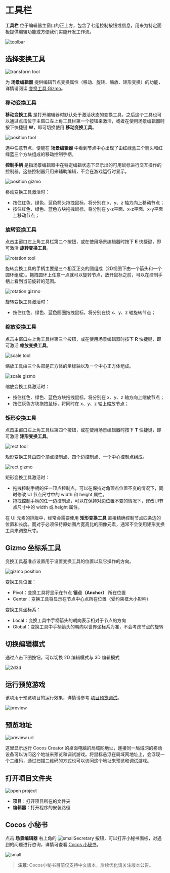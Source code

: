 # 工具栏

**工具栏** 位于编辑器主窗口的正上方，包含了七组控制按钮或信息，用来为特定面板提供编辑功能或方便我们实施开发工作流。

![toolbar](./toolbarEdit.png)

## 选择变换工具

![transform tool](./transform_tool.png)

为 **场景编辑器** 提供编辑节点变换属性（移动、旋转、缩放、矩形变换）的功能，详情请阅读 [变换工具 Gizmo](../editor/scene/transform-gizmo.md)。

### 移动变换工具

**移动变换工具** 是打开编辑器时默认处于激活状态的变换工具，之后这个工具也可以通过点击位于主窗口左上角工具栏第一个按钮来激活，或者在使用场景编辑器时按下快捷键 **W**，即可切换使用 **移动变换工具**。

![position tool](./position-tool.png)

选中任意节点，便能在 **场景编辑器** 中看到节点中心出现了由红绿蓝三个箭头和红绿蓝三个方块组成的移动控制手柄。

**控制手柄** 是指场景编辑器中在特定编辑状态下显示出的可用鼠标进行交互操作的控制器。这些控制器只用来辅助编辑，不会在游戏运行时显示。

![position gizmo](./position-gizmo.png)

移动变换工具激活时：
- 按住红色、绿色、蓝色箭头拖拽鼠标，将分别在 x、y、z 轴方向上移动节点；
- 按住红色、绿色、蓝色方块拖拽鼠标，将分别在 y-z平面、x-z平面、x-y平面上移动节点；

### 旋转变换工具

点击主窗口左上角工具栏第二个按钮，或在使用场景编辑器时按下 **E** 快捷键，即可激活 **旋转变换工具**。

![rotation tool](./rotation-tool.png)

旋转变换工具的手柄主要是三个相互正交的圆组成（2D视图下由一个箭头和一个圆环组成）。拖拽圆环上任意一点就可以旋转节点，放开鼠标之前，可以在控制手柄上看到当前旋转的范围。

![rotation gizmo](./rotation-gizmo.png)

旋转变换工具激活时：
- 按住红色、绿色、蓝色圆圈拖拽鼠标，将分别在绕 x、y、z 轴旋转节点；

### 缩放变换工具

点击主窗口左上角工具栏第三个按钮，或在使用场景编辑器时按下 **R** 快捷键，即可激活 **缩放变换工具**。

![scale tool](./scale-tool.png)

缩放工具由三个头部是正方体的坐标轴以及一个中心正方体组成。

![scale gizmo](./scale-gizmo.png)

缩放变换工具激活时：
- 按住红色、绿色、蓝色方块拖拽鼠标，将分别在 x、y、z 轴方向上缩放节点；
- 按住灰色方块拖拽鼠标，将同时在 x、y、z 轴上缩放节点；

### 矩形变换工具

点击主窗口左上角工具栏第四个按钮，或在使用场景编辑器时按下 **T** 快捷键，即可激活 **矩形变换工具**。

![rect tool](./rect-tool.png)

矩形变换工具由四个顶点控制点、四个边控制点、一个中心控制点组成。

![rect gizmo](./rect-gizmo.png)

矩形变换工具激活时：
- 拖拽控制手柄的任一顶点控制点，可以在保持对角顶点位置不变的情况下，同时修改 UI 节点尺寸中的 width 和 height 属性。
- 拖拽控制手柄的任一边控制点，可以在保持对边位置不变的情况下，修改UI节点尺寸中的 width 或 height 属性。

在 UI 元素的排版中，经常会需要使用 **矩形变换工具** 直接精确控制节点四条边的位置和长度。而对于必须保持原始图片宽高比的图像元素，通常不会使用矩形变换工具来调整尺寸。

## Gizmo 坐标系工具

变换工具基准点设置用于设置变换工具的位置以及它操作的方向。

![gizmo position](./gizmo_position.png)

变换工具位置：

- Pivot：变换工具将显示在节点 **锚点（Anchor）** 所在位置
- Center：变换工具将显示在节点中心点所在位置（受约束框大小影响）

变换工具坐标系：

- Local：变换工具中手柄箭头的朝向表示相对于节点的方向
- Global：变换工具中手柄箭头的朝向以世界坐标系为准，不会考虑节点的旋转

## 切换编辑模式

通过点击下图按钮，可以切换 2D 编辑模式与 3D 编辑模式

![2d3d](./2d3d.png)

## 运行预览游戏

该项用于预览项目的运行效果，详情请参考 [项目预览调试](../preview/index.md)。

![preview](./preview.png)

## 预览地址

![preview url](./preview_url.png)

这里显示运行 Cocos Creator 的桌面电脑的局域网地址，连接同一局域网的移动设备可以访问这个地址来预览和调试游戏。将鼠标悬浮在局域网地址上，会浮现一个二维码，通过扫描二维码的方式也可以访问这个地址来预览和调试游戏。

## 打开项目文件夹

![open project](./open_project.png)

- **项目**：打开项目所在的文件夹
- **编辑器**：打开程序的安装路径

## Cocos 小秘书

点击 **场景编辑器** 右上角的 ![smallSecretary](./smallSecretary.png) 按钮，可以打开小秘书面板，对遇到的问题进行咨询，详情可查看 [Cocos 小秘书](https://www.cocos.com/assistant)。

![small](./small.png)

>**注意**: Cocos小秘书目前仅支持中文版本，后续优化请关注版本公告。
